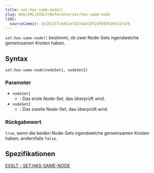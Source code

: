 ```yaml
---
title: set:has-same-node()
slug: Web/XML/EXSLT/Reference/set/has-same-node
l10n:
  sourceCommit: 3e1b5277c6451e7d27ab628f23fb9702947a7a7b
---
```


`set:has-same-node()` bestimmt, ob zwei Node-Sets irgendwelche gemeinsamen Knoten haben.

## Syntax

```plain
set:has-same-node(nodeSet1, nodeSet2)
```

### Parameter

- `nodeSet1`
  - : Das erste Node-Set, das überprüft wird.
- `nodeSet2`
  - : Das zweite Node-Set, das überprüft wird.

### Rückgabewert

`true`, wenn die beiden Node-Sets irgendwelche gemeinsamen Knoten haben; andernfalls `false`.

## Spezifikationen

[EXSLT - SET:HAS-SAME-NODE](https://exslt.github.io/set/functions/has-same-node/index.html)
